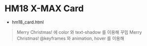 # HM18 X-MAX Card
- hm18_card.html
> Merry Christmas! 에 color 와 text-shadow 를 이용해 꾸밈
> Merry Christmas! @keyframes 와 animation, hover 를 이용해
